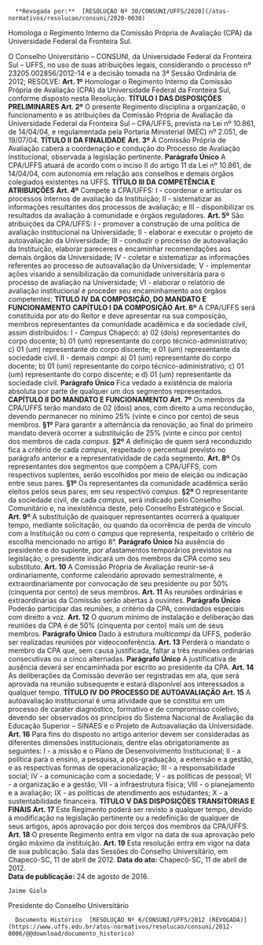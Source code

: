       **Revogada por:**  [RESOLUÇÃO Nº 30/CONSUNI/UFFS/2020](/atos-normativos/resolucao/consuni/2020-0030) 

   Homologa o Regimento Interno da Comissão Própria de Avaliação (CPA) da Universidade Federal da Fronteira Sul.  

O Conselho Universitário – CONSUNI, da Universidade Federal da Fronteira Sul – UFFS, no uso de suas atribuições legais, considerando o processo nº 23205.002856/2012-14 e a decisão tomada na 3ª Sessão Ordinária de 2012;   RESOLVE:  **Art. 1º** Homologar o Regimento Interno da Comissão Própria de Avaliação (CPA) da Universidade Federal da Fronteira Sul, conforme disposto nesta Resolução.  **TÍTULO I**  **DAS DISPOSIÇÕES PRELIMINARES**  **Art. 2º** O presente Regimento disciplina a organização, o funcionamento e as atribuições da Comissão Própria de Avaliação da Universidade Federal da Fronteira Sul – CPA/UFFS, prevista na Lei nº 10.861, de 14/04/04, e regulamentada pela Portaria Ministerial (MEC) nº 2.051, de 19/07/04.  **TÍTULO II** **DA FINALIDADE**  **Art. 3º** À Comissão Própria de Avaliação caberá a coordenação e condução do Processo de Avaliação Institucional, observada a legislação pertinente. **Parágrafo Único** A CPA/UFFS atuará de acordo com o inciso II do artigo 11 da Lei nº 10.861, de 14/04/04, com autonomia em relação aos conselhos e demais órgãos colegiados existentes na UFFS.  **TÍTULO III** **DA COMPETÊNCIA E ATRIBUIÇÕES**  **Art. 4º** Compete à CPA/UFFS: I - coordenar e articular os processos internos de avaliação da Instituição; II - sistematizar as informações resultantes dos processos de avaliação; e III - disponibilizar os resultados da avaliação à comunidade e órgãos reguladores.   **Art. 5º** São atribuições da CPA/UFFS: I - promover a construção de uma política de avaliação institucional na Universidade; II - elaborar e executar o projeto de autoavaliação da Universidade; III - conduzir o processo de autoavaliação da Instituição, elaborar pareceres e encaminhar recomendações aos demais órgãos da Universidade; IV - coletar e sistematizar as informações referentes ao processo de autoavaliação da Universidade; V - implementar ações visando a sensibilização da comunidade universitária para o processo de avaliação na Universidade; VI - elaborar o relatório de avaliação institucional e proceder seu encaminhamento aos órgãos competentes;   **TÍTULO IV**  **DA COMPOSIÇÃO, DO MANDATO E FUNCIONAMENTO**  **CAPÍTULO I**  **DA COMPOSIÇÃO**   **Art. 6º** A CPA/UFFS será constituída por ato do Reitor e deve apresentar na sua composição, membros representantes da comunidade acadêmica e da sociedade civil, assim distribuídos: I - *Campus* Chapecó:  a) 02 (dois) representantes do corpo docente;   b) 01 (um) representante do corpo técnico-administrativo;   c) 01 (um) representante do corpo discente; e  01 (um) representante da sociedade civil. II - demais *campi*:  a) 01 (um) representante do corpo docente;  b) 01 (um) representante do corpo técnico-administrativo;  c) 01 (um) representante do corpo discente; e   d) 01 (um) representante da sociedade civil. **Parágrafo Único** Fica vedado a existência de maioria absoluta por parte de qualquer um dos segmentos representados.   **CAPÍTULO II** **DO MANDATO E FUNCIONAMENTO**  **Art. 7º** Os membros da CPA/UFFS terão mandato de 02 (dois) anos, com direito a uma recondução, devendo permanecer no mínimo 25% (vinte e cinco por cento) de seus membros.  **§1º** Para garantir a alternância da renovação, ao final do primeiro mandato deverá ocorrer a substituição de 25% (vinte e cinco por cento) dos membros de cada *campus*.  **§2º** A definição de quem será reconduzido fica a critério de cada *campus*, respeitado o percentual previsto no parágrafo anterior e a representatividade de cada segmento.  **Art. 8º** Os representantes dos segmentos que compõem a CPA/UFFS, com respectivos suplentes, serão escolhidos por meio de eleição ou indicação entre seus pares. **§1º** Os representantes da comunidade acadêmica serão eleitos pelos seus pares, em seu respectivo *campus*.  **§2º** O representante da sociedade civil, de cada *campus*, será indicado pelo Conselho Comunitário e, na inexistência deste, pelo Conselho Estratégico e Social.   **Art. 9º** A substituição de quaisquer representantes ocorrerá a qualquer tempo, mediante solicitação, ou quando da ocorrência de perda de vínculo com a Instituição ou com o *campus* que representa, respeitado o critério de escolha mencionado no artigo 8°. **Parágrafo Único** Na ausência do presidente e do suplente, por afastamentos temporários previstos na legislação, o presidente indicará um dos membros da CPA como seu substituto.   **Art. 10** A Comissão Própria de Avaliação reunir-se-á ordinariamente, conforme calendário aprovado semestralmente, e extraordinariamente por convocação de seu presidente ou por 50% (cinquenta por cento) de seus membros.   **Art. 11** As reuniões ordinárias e extraordinárias da Comissão serão abertas à ouvintes. **Parágrafo Único** Poderão participar das reuniões, a critério da CPA, convidados especiais com direito a voz.   **Art. 12** O *quorum* mínimo de instalação e deliberação das reuniões da CPA é de 50% (cinquenta por cento) mais um de seus membros. **Parágrafo Único** Dado à estrutura *multicampi* da UFFS, poderão ser realizadas reuniões por videoconferência.   **Art. 13** Perderá o mandato o membro da CPA que, sem causa justificada, faltar a três reuniões ordinárias consecutivas ou a cinco alternadas. **Parágrafo Único** A justificativa de ausência deverá ser encaminhada por escrito ao presidente da CPA.   **Art. 14** As deliberações da Comissão deverão ser registradas em ata, que será aprovada na reunião subsequente e estará disponível aos interessados a qualquer tempo.  **TÍTULO IV** **DO PROCESSO DE AUTOAVALIAÇÃO**  **Art. 15** A autoavaliação institucional é uma atividade que se constitui em um processo de caráter diagnóstico, formativo e de compromisso coletivo, devendo ser observados os princípios do Sistema Nacional de Avaliação da Educação Superior – SINAES e o Projeto de Autoavaliação da Universidade.   **Art. 16** Para fins do disposto no artigo anterior devem ser consideradas as diferentes dimensões institucionais, dentre elas obrigatoriamente as seguintes: I - a missão e o Plano de Desenvolvimento Institucional; II - a política para o ensino, a pesquisa, a pós-graduação, a extensão e a gestão, e as respectivas formas de operacionalização; III - a responsabilidade social; IV - a comunicação com a sociedade; V - as políticas de pessoal; VI - a organização e a gestão; VII - a infraestrutura física; VIII - o planejamento e a avaliação; IX - as políticas de atendimento aos estudantes; X - a sustentabilidade financeira.  **TÍTULO V** **DAS DISPOSIÇÕES TRANSITÓRIAS E FINAIS**  **Art. 17** Este Regimento poderá ser revisto a qualquer tempo, devido à modificação na legislação pertinente ou a redefinição de qualquer de seus artigos, após aprovação por dois terços dos membros da CPA/UFFS.   **Art. 18** O presente Regimento entra em vigor na data de sua aprovação pelo órgão máximo da instituição.   **Art. 19** Esta resolução entra em vigor na data de sua publicação.   Sala das Sessões do Conselho Universitário, em Chapecó-SC, 11 de abril de 2012.   **Data do ato:** Chapecó-SC, 11 de abril de 2012.   
 **Data de publicação:**  24 de agosto de 2016. 

    Jaime Giolo   
 Presidente do Conselho Universitário 

      Documento Histórico  [RESOLUÇÃO Nº 6/CONSUNI/UFFS/2012 (REVOGADA)](https://www.uffs.edu.br/atos-normativos/resolucao/consuni/2012-0006/@@download/documento_historico)     
      